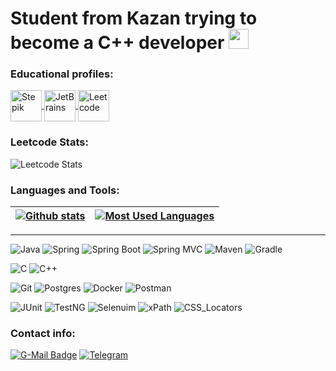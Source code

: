 <h1> Student from Kazan trying to become a C++ developer
<img src="https://github.com/hirebbec/hirebbec/blob/main/assets/coolStoryBob.jpeg" height="32"> </h1>

### Educational profiles:

<a href="https://stepik.org/users/553534260">
  <img alt="Stepik" width="50px" height="50px" align="center" src="https://user-images.githubusercontent.com/94602550/189644633-5bf186c6-b3a3-4eac-a2fd-7830617cfe2c.svg" >
</a>

<a href="https://hyperskill.org/profile/215606069">
  <img alt="JetBrains" width="50px" height="50px" align="center" src="https://user-images.githubusercontent.com/94602550/189644704-4ea1369d-2c33-427f-9ae0-c6bfd174ee8d.svg" >
</a>

<a href="https://leetcode.com/Hirebbec/">
  <img alt="Leetcode" width="50px" height="50px" align="center" src="https://user-images.githubusercontent.com/94602550/189644450-3efed295-1635-49d9-bc96-5f8cc80a2d2b.png" >
</a>

### Leetcode Stats:

![Leetcode Stats](https://leetcard.jacoblin.cool/Hirebbec?theme=dark)

### Languages and Tools:

|[![Github stats](https://github-readme-stats.vercel.app/api?username=hirebbec&count_private=true&show_icons=true&hide=contribs,issues&hide_border=true&theme=dark)](https://github.com/hirebbec?tab=repositories) | [![Most Used Languages](https://github-readme-stats.vercel.app/api/top-langs/?username=hirebbec&layout=compact&hide_border=true&hide=vue,javascript,css,html,roff,scss&theme=dark)](https://github.com/hirebbec?tab=repositories) |
|---|---|
____

![Java](https://img.shields.io/badge/Java-1E7775?style=for-the-badge&logo=java&logoColor=E9D54D)
![Spring](https://img.shields.io/badge/-Spring-1E7775?style=for-the-badge&logo=Spring)
![Spring Boot](https://img.shields.io/badge/-Spring_boot-1E7775?style=for-the-badge&logo=SpringBoot)
![Spring MVC](https://img.shields.io/badge/-Spring_MVC-1E7775?style=for-the-badge&logo=Spring)
![Maven](https://img.shields.io/badge/-Maven-1E7775?style=for-the-badge&logo=apache&logoColor=6296CC)
![Gradle](https://img.shields.io/badge/-Gradle-1E7775?style=for-the-badge&logo=Gradle&logoColor=6296CC)


![C](https://img.shields.io/badge/-C-1E7775?style=for-the-badge&logo=C&logoColor=6296CC)
![C++](https://img.shields.io/badge/-C++-1E7775?style=for-the-badge&logo=C%2b%2b&logoColor=6296CC)

![Git](https://img.shields.io/badge/-GIT-1E7775?style=for-the-badge&logo=GIT&logoColor=F88C00)
![Postgres](https://img.shields.io/badge/-PostgreSQL-1E7775?style=for-the-badge&logo=PostgreSQL&logoColor=6296CC)
![Docker](https://img.shields.io/badge/-Docker-1E7775?style=for-the-badge&logo=Docker&logoColor=6296CC)
![Postman](https://img.shields.io/badge/-Postman-1E7775?style=for-the-badge&logo=Postman&logoColor=F88C00)


![JUnit](https://img.shields.io/badge/-JUnit5-1E7775?style=for-the-badge&logo=JUnit5&logoColor=F88C00)
![TestNG](https://img.shields.io/badge/-TestNG-1E7775?style=for-the-badge&logo=testNg&logoColor=F88C00)
![Selenuim](https://img.shields.io/badge/-Selenium-1E7775?style=for-the-badge&logo=selenium&logoColor=F88C00)
![xPath](https://img.shields.io/badge/-xPath-1E7775?style=for-the-badge&logo=xPath&logoColor=F88C00)
![CSS_Locators](https://img.shields.io/badge/-CSS_locators-1E7775?style=for-the-badge&logo=locators&logoColor=F88C00)

### Contact info:
  [![G-Mail Badge](https://img.shields.io/badge/Gmail-D14836?style=for-the-badge&logo=gmail&logoColor=white)](mailto:reek867@gmail.com)
  [![Telegram](https://img.shields.io/badge/Telegram-2CA5E0?style=for-the-badge&logo=telegram&logoColor=white)](https://t.me/Reek666)

